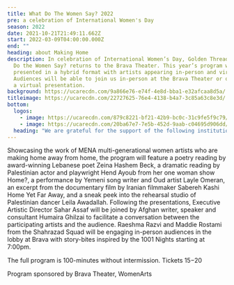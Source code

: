 ```yaml
---
title: What Do The Women Say? 2022
pre: a celebration of International Women's Day
season: 2022
date: 2021-10-21T21:49:11.662Z
start: 2022-03-09T04:00:00.000Z
end: ""
heading: about Making Home
description: In celebration of International Women’s Day, Golden Thread’s What
  Do the Women Say? returns to the Brava Theater. This year’s program will be
  presented in a hybrid format with artists appearing in-person and virtually.
  Audiences will be able to join us in-person at the Brava Theater or online for
  a virtual presentation.
background: https://ucarecdn.com/9a866e76-e74f-4e8d-bba1-e32afcaa8d5a/
titleimage: https://ucarecdn.com/22727625-76e4-4138-b4a7-3c85a63c8e3d/
bottom:
  logos:
    - image: https://ucarecdn.com/879c8221-bf21-42b9-bc0c-31c9fe5f9c79/
    - image: https://ucarecdn.com/20ba67e7-7e5b-452d-9aab-c04695d906dd/
  heading: "We are grateful for the support of the following institutions:"
---
```

Showcasing the work of MENA multi-generational women artists who are making home away from home, the program will feature a poetry reading by award-winning Lebanese poet Zeina Hashem Beck, a dramatic reading by Palestinian actor and playwright Hend Ayoub from her one woman show Home?, a performance by Yemeni song writer and Oud artist Layle Omeran, an excerpt from the documentary film by Iranian filmmaker Sabereh Kashi Home Yet Far Away, and a sneak peek into the rehearsal studio of Palestinian dancer Leila Awadallah. Following the presentations, Executive Artistic Director Sahar Assaf will be joined by Afghan writer, speaker and consultant Humaira Ghilzai to facilitate a conversation between the participating artists and the audience. 
Raeshma Razvi and Maddie Rostami from the Shahrazad Squad will be engaging in-person audiences in the lobby at Brava with story-bites inspired by the 1001 Nights starting at 7:00pm.

The full program is 100-minutes without intermission. 
Tickets $15-$20

Program sponsored by Brava Theater, WomenArts